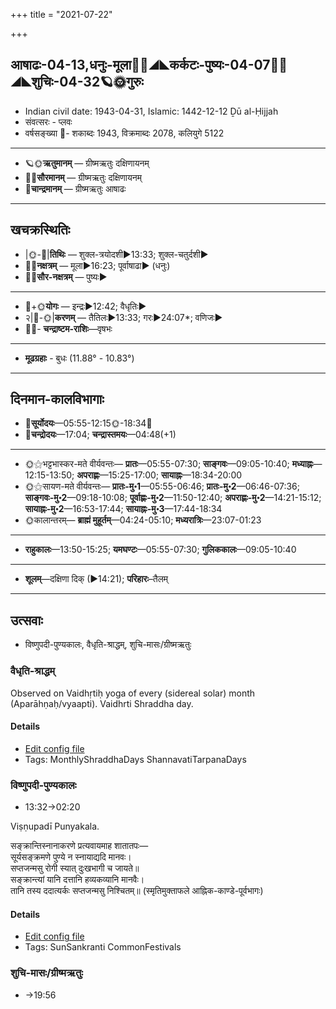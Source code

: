 +++
title = "2021-07-22"

+++
## आषाढः-04-13,धनुः-मूला🌛🌌◢◣कर्कटः-पुष्यः-04-07🌌🌞◢◣शुचिः-04-32🪐🌞गुरुः
- Indian civil date: 1943-04-31, Islamic: 1442-12-12 Ḏū al-Ḥijjah
- संवत्सरः - प्लवः
- वर्षसङ्ख्या 🌛- शकाब्दः 1943, विक्रमाब्दः 2078, कलियुगे 5122
___________________
- 🪐🌞**ऋतुमानम्** — ग्रीष्मऋतुः दक्षिणायनम्
- 🌌🌞**सौरमानम्** — ग्रीष्मऋतुः दक्षिणायनम्
- 🌛**चान्द्रमानम्** — ग्रीष्मऋतुः आषाढः
___________________


## खचक्रस्थितिः
- |🌞-🌛|**तिथिः** — शुक्ल-त्रयोदशी►13:33; शुक्ल-चतुर्दशी►  
- 🌌🌛**नक्षत्रम्** — मूला►16:23; पूर्वाषाढा► (धनुः)  
- 🌌🌞**सौर-नक्षत्रम्** — पुष्यः►  
___________________
- 🌛+🌞**योगः** — इन्द्रः►12:42; वैधृतिः►  
- २|🌛-🌞|**करणम्** — तैतिलः►13:33; गरः►24:07*; वणिजः►  
- 🌌🌛- **चन्द्राष्टम-राशिः**—वृषभः  
___________________
- **मूढग्रहाः** - बुधः (11.88° - 10.83°)
___________________


## दिनमान-कालविभागाः
- 🌅**सूर्योदयः**—05:55-12:15🌞️-18:34🌇  
- 🌛**चन्द्रोदयः**—17:04; **चन्द्रास्तमयः**—04:48(+1)  
___________________
- 🌞⚝भट्टभास्कर-मते वीर्यवन्तः— **प्रातः**—05:55-07:30; **साङ्गवः**—09:05-10:40; **मध्याह्नः**—12:15-13:50; **अपराह्णः**—15:25-17:00; **सायाह्नः**—18:34-20:00  
- 🌞⚝सायण-मते वीर्यवन्तः— **प्रातः-मु॰1**—05:55-06:46; **प्रातः-मु॰2**—06:46-07:36; **साङ्गवः-मु॰2**—09:18-10:08; **पूर्वाह्णः-मु॰2**—11:50-12:40; **अपराह्णः-मु॰2**—14:21-15:12; **सायाह्नः-मु॰2**—16:53-17:44; **सायाह्नः-मु॰3**—17:44-18:34  
- 🌞कालान्तरम्— **ब्राह्मं मुहूर्तम्**—04:24-05:10; **मध्यरात्रिः**—23:07-01:23  
___________________
- **राहुकालः**—13:50-15:25; **यमघण्टः**—05:55-07:30; **गुलिककालः**—09:05-10:40  
___________________
- **शूलम्**—दक्षिणा दिक् (►14:21); **परिहारः**–तैलम्  
___________________

## उत्सवाः
- विष्णुपदी-पुण्यकालः, वैधृति-श्राद्धम्, शुचि-मासः/ग्रीष्मऋतुः
### वैधृति-श्राद्धम्

Observed on Vaidhṛtiḥ yoga of every (sidereal solar) month (Aparāhṇaḥ/vyaapti). Vaidhrti Shraddha day.

#### Details
- [Edit config file](https://github.com/jyotisham/adyatithi/tree/master/devatA/pitR/sidereal_solar_month/yoga/00/27/vaidhRti-zrAddham.toml)
- Tags: MonthlyShraddhaDays ShannavatiTarpanaDays


### विष्णुपदी-पुण्यकालः
- 13:32→02:20

Viṣṇupadī Punyakala.

सङ्क्रान्तिस्नानाकरणे प्रत्यवायमाह शातातपः—  
सूर्यसङ्क्रमणे पुण्ये न स्नायाद्यदि मानवः।  
सप्तजन्मसु रोगी स्यात् दुःखभागी च जायते॥  
सङ्क्रान्त्यां यानि दत्तानि हव्यकव्यानि मानवैः।  
तानि तस्य ददात्यर्कः सप्तजन्मसु निश्चितम्॥ (स्मृतिमुक्ताफले आह्निक-काण्डे-पूर्वभागः)



#### Details
- [Edit config file](https://github.com/jyotisham/adyatithi/tree/master/time_focus/sankrAnti/description_only/viSNupadI-puNyakAlaH.toml)
- Tags: SunSankranti CommonFestivals


### शुचि-मासः/ग्रीष्मऋतुः
- →19:56
